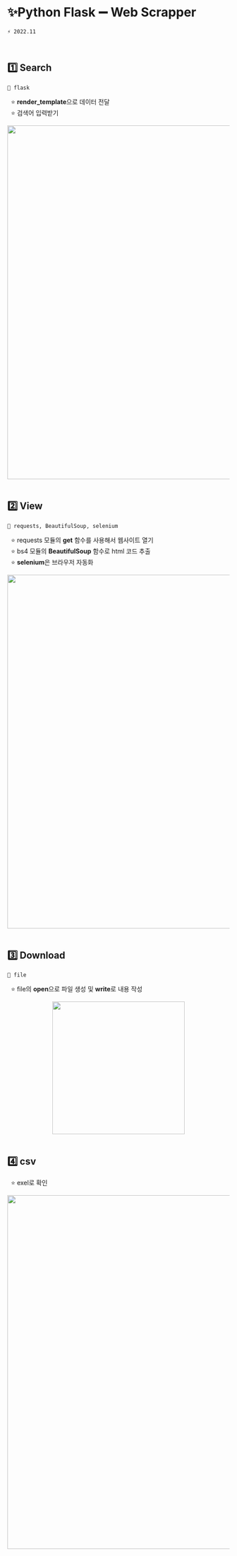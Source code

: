 # ✨Python Flask ➖ Web Scrapper
```git
⚡ 2022.11
```
<br />

## 1️⃣ Search<br/>
```git
📌 flask
```
&nbsp;&nbsp;⭐ <strong>render_template</strong>으로 데이터 전달<br />
&nbsp;&nbsp;⭐ 검색어 입력받기 <br />
<div align="center">
      <img src="https://user-images.githubusercontent.com/96722691/205358464-583d3ecd-ce05-44ad-ae4f-bb566e7bc78f.png"  width="800" >
</div>
<br />

## 2️⃣ View<br/>
```git
📌 requests, BeautifulSoup, selenium
```
&nbsp;&nbsp;⭐ requests 모듈의 <strong>get</strong> 함수를 사용해서 웹사이트 열기 <br />
&nbsp;&nbsp;⭐ bs4 모듈의 <strong>BeautifulSoup</strong> 함수로 html 코드 추출<br />
&nbsp;&nbsp;⭐ <strong>selenium</strong>은 브라우저 자동화<br />
<div align="center">
      <img src="https://user-images.githubusercontent.com/96722691/205358514-7583bf7b-11ed-4852-9e52-7e6d6694365a.png"  width="800" >
</div>
<br />

## 3️⃣ Download <br/>
```git
📌 file
```
&nbsp;&nbsp;⭐ file의 <strong>open</strong>으로 파일 생성 및 <strong>write</strong>로 내용 작성<br />
<div align="center">
      <img src="https://user-images.githubusercontent.com/96722691/205358552-870596f7-ca25-4535-abde-9a39a9a356da.png"  width="300" >
</div>
<br />

## 4️⃣ csv <br/>
&nbsp;&nbsp;⭐ exel로 확인<br />
<div align="center">
      <img src="https://user-images.githubusercontent.com/96722691/205358569-ef0aad2d-d9c6-495f-ba56-4e5efee2eac3.png"  width="800" >
</div>
<br />
